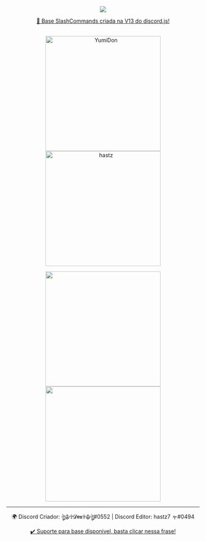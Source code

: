 <p align="center">
    <img src="https://agenciabrasil.ebc.com.br/sites/default/files/thumbnails/image/loading_v2.gif">
</p>

<p align="center"> 
    <a href="https://discord.js.org/#/">🎣 Base SlashCommands criada na V13 do discord.js!</a>
</p>
<p align="center">
    <br>
    <img src="https://github-readme-stats.vercel.app/api?username=YumiDon&show_icons=true&theme=dark" alt="YumiDon" width="300px">
    <img src="https://github-readme-stats.vercel.app/api?username=hastz7&show_icons=true&theme=dark" alt="hastz" width="300px"/>

</p>


<p align="center">
  <img src="https://lanyard.cnrad.dev/api/828677274659586068" width="300px">
  <img src="https://lanyard.cnrad.dev/api/894885512781918218" width="300px">
</p>

<hr>
    <p align="center"> 🌍 Discord Criador: ঔৣ☬✞𝓓𝖔𝖓✞☬ঔৣ#0552 | Discord Editor: hastz7 ャ#0494</p>
    <p align="center"> <a href="https://discord.gg/Yjbnbm3kHR"> ✔️ Suporte para base disponivel, basta clicar nessa frase!<a></p>
</hr>
